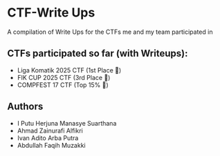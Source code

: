 # CTF-Write Ups
A compilation of Write Ups for the CTFs me and my team participated in

## CTFs participated so far (with Writeups):
- Liga Komatik 2025 CTF (1st Place 🥇)
- FIK CUP 2025 CTF (3rd Place 🥉)
- COMPFEST 17 CTF (Top 15% 🏁)

## Authors
- I Putu Herjuna Manasye Suarthana
- Ahmad Zainurafi Alfikri
- Ivan Adito Arba Putra
- Abdullah Faqih Muzakki
